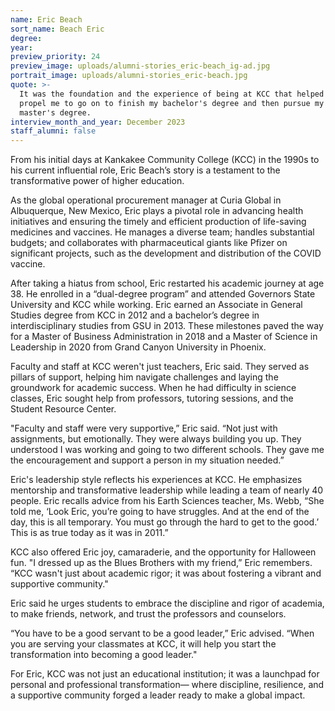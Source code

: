 ```yaml
---
name: Eric Beach
sort_name: Beach Eric
degree:
year:
preview_priority: 24
preview_image: uploads/alumni-stories_eric-beach_ig-ad.jpg
portrait_image: uploads/alumni-stories_eric-beach.jpg
quote: >-
  It was the foundation and the experience of being at KCC that helped
  propel me to go on to finish my bachelor's degree and then pursue my
  master's degree.
interview_month_and_year: December 2023
staff_alumni: false
---
```


From his initial days at Kankakee Community College (KCC) in the 1990s to his current influential role, Eric Beach’s story is a testament to the transformative power of higher education.

As the global operational procurement manager at Curia Global in Albuquerque, New Mexico, Eric plays a pivotal role in advancing health initiatives and ensuring the timely and efficient production of life-saving medicines and vaccines. He manages a diverse team; handles substantial budgets; and collaborates with pharmaceutical giants like Pfizer on significant projects, such as the development and distribution of the COVID vaccine.

After taking a hiatus from school, Eric restarted his academic journey at age 38. He enrolled in a “dual-degree program” and attended Governors State University and KCC while working. Eric earned an Associate in General Studies degree from KCC in 2012 and a bachelor’s degree in interdisciplinary studies from GSU in 2013. These milestones paved the way for a Master of Business Administration in 2018 and a Master of Science in Leadership in 2020 from Grand Canyon University in Phoenix.

Faculty and staff at KCC weren't just teachers, Eric said. They served as pillars of support, helping him navigate challenges and laying the groundwork for academic success. When he had difficulty in science classes, Eric sought help from professors, tutoring sessions, and the Student Resource Center.

"Faculty and staff were very supportive,” Eric said. “Not just with assignments, but emotionally. They were always building you up. They understood I was working and going to two different schools. They gave me the encouragement and support a person in my situation needed.”

Eric's leadership style reflects his experiences at KCC. He emphasizes mentorship and transformative leadership while leading a team of nearly 40 people. Eric recalls advice from his Earth Sciences teacher, Ms. Webb, “She told me, ‘Look Eric, you’re going to have struggles. And at the end of the day, this is all temporary. You must go through the hard to get to the good.’ This is as true today as it was in 2011.”

KCC also offered Eric joy, camaraderie, and the opportunity for Halloween fun. "I dressed up as the Blues Brothers with my friend,” Eric remembers. “KCC wasn't just about academic rigor; it was about fostering a vibrant and supportive community."

Eric said he urges students to embrace the discipline and rigor of academia, to make friends, network, and trust the professors and counselors.

“You have to be a good servant to be a good leader,” Eric advised. “When you are serving your classmates at KCC, it will help you start the transformation into becoming a good leader."

For Eric, KCC was not just an educational institution; it was a launchpad for personal and professional transformation— where discipline, resilience, and a supportive community forged a leader ready to make a global impact.
